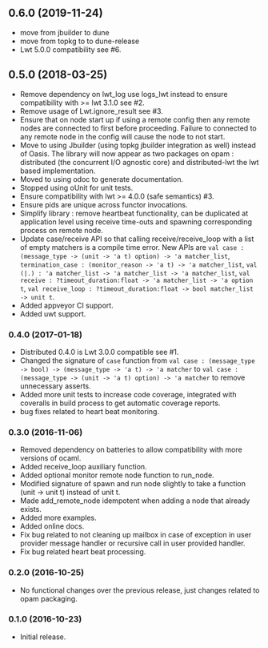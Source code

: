## 0.6.0 (2019-11-24)

- move from jbuilder to dune
- move from topkg to to dune-release
- Lwt 5.0.0 compatibility see #6.


## 0.5.0 (2018-03-25)

- Remove dependency on lwt_log use logs_lwt instead to ensure compatibility with  >= lwt 3.1.0 see #2. 
- Remove usage of Lwt.ignore_result see #3.
- Ensure that on node start up if using a remote config then any remote nodes are connected to first before proceeding. Failure
  to connected to any remote node in the config will cause the node to not start.
- Move to using Jbuilder (using topkg jbuilder integration as well) instead of Oasis. The library will now appear as two
  packages on opam : distributed (the concurrent I/O agnostic core) and distributed-lwt the lwt based implementation.
- Moved to using odoc to generate documentation.
- Stopped using oUnit for unit tests.
- Ensure compatibility with lwt >= 4.0.0 (safe semantics) #3.
- Ensure pids are unique across functor invocations.
- Simplify library : remove heartbeat functionality, can be duplicated at application level using receive time-outs and spawning
  corresponding process on remote node.
- Update case/receive API so that calling receive/receive_loop with a list of empty matchers is a compile time error.
  New APIs are `val case : (message_type -> (unit -> 'a t) option) -> 'a matcher_list`, `termination_case : (monitor_reason -> 'a t) -> 'a matcher_list`, `val (|.) : 'a matcher_list -> 'a matcher_list -> 'a matcher_list`, `val receive : ?timeout_duration:float -> 'a matcher_list -> 'a option t`, `val receive_loop : ?timeout_duration:float -> bool matcher_list -> unit t`.
- Added appveyor CI support.
- Added uwt support.

### 0.4.0 (2017-01-18)

- Distributed 0.4.0 is Lwt 3.0.0 compatible see #1.
- Changed the signature of `case` function from `val case : (message_type -> bool) -> (message_type -> 'a t) -> 'a matcher` to `val case : (message_type -> (unit -> 'a t) option) -> 'a matcher` to remove unnecessary asserts.
- Added more unit tests to increase code coverage, integrated with coveralls in build process to get automatic coverage reports.
- bug fixes related to heart beat monitoring.

### 0.3.0 (2016-11-06)

- Removed dependency on batteries to allow compatibility with more versions of ocaml.
- Added receive_loop auxiliary function.
- Added optional monitor remote node function to run_node.
- Modified signature of spawn and run node slightly to take a function (unit -> unit t) instead of unit t.
- Made add_remote_node idempotent when adding a node that already exists.
- Added more examples.
- Added online docs.
- Fix bug related to not cleaning up mailbox in case of exception in user provider message handler or recursive call in user provided handler.
- Fix bug related heart beat processing.

### 0.2.0 (2016-10-25)

- No functional changes over the previous release, just changes related to opam packaging.

### 0.1.0 (2016-10-23)

- Initial release.